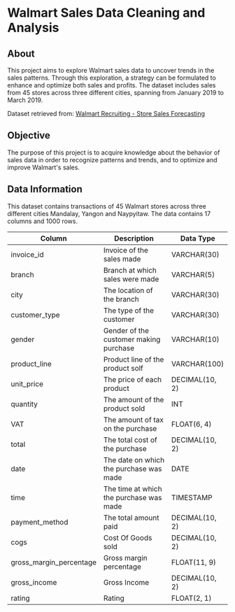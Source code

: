 # Walmart Sales Data Cleaning and Analysis 

## About
This project aims to explore Walmart sales data to uncover trends in the sales patterns. Through this exploration, a strategy can be formulated to enhance and optimize both sales and profits. The dataset includes sales from 45 stores across three different cities, spanning from January 2019 to March 2019.

Dataset retrieved from: [Walmart Recruiting - Store Sales Forecasting](https://www.kaggle.com/c/walmart-recruiting-store-sales-forecasting)

## Objective
The purpose of this project is to acquire knowledge about the behavior of sales data in order to recognize patterns and trends, and to optimize and improve Walmart's sales.

## Data Information
This dataset contains transactions of 45 Walmart stores across three different cities Mandalay, Yangon and Naypyitaw. The data contains 17 columns and 1000 rows.

| Column | Description | Data Type |
| -------- | ------- | ------- |
|invoice_id|Invoice of the sales made|VARCHAR(30)|
|branch|Branch at which sales were made|VARCHAR(5)|
|city|The location of the branch|VARCHAR(30)|
|customer_type|The type of the customer|VARCHAR(30)|
|gender|Gender of the customer making purchase|VARCHAR(10)|
|product_line|Product line of the product solf	|VARCHAR(100)|
|unit_price|The price of each product|DECIMAL(10, 2)|
|quantity	|The amount of the product sold	|INT|
|VAT|The amount of tax on the purchase	|FLOAT(6, 4)|
|total|The total cost of the purchase|DECIMAL(10, 2)|
|date|The date on which the purchase was made|DATE|
|time|The time at which the purchase was made|TIMESTAMP|
|payment_method|The total amount paid|DECIMAL(10, 2)|
|cogs|Cost Of Goods sold|DECIMAL(10, 2)|
|gross_margin_percentage|Gross margin percentage|FLOAT(11, 9)|
|gross_income|Gross Income|DECIMAL(10, 2)|
|rating|Rating|FLOAT(2, 1)|


